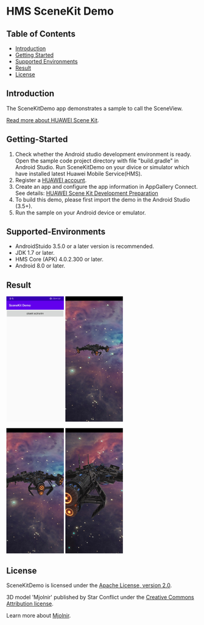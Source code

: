 # HMS SceneKit Demo

## Table of Contents

* [Introduction](#introduction)
* [Getting Started](#getting-started)
* [Supported Environments](#supported-environments)
* [Result](#result)
* [License](#license)

## Introduction

The SceneKitDemo app demonstrates a sample to call the SceneView.

[Read more about HUAWEI Scene Kit](<https://developer.huawei.com/consumer/en/hms/huawei-scenekit>).

## Getting-Started

   1. Check whether the Android studio development environment is ready. Open the sample code project directory with file "build.gradle" in Android Studio. Run SceneKitDemo on your divice or simulator which have installed latest Huawei Mobile Service(HMS).
   2. Register a [HUAWEI account](https://developer.huawei.com/consumer).
   3. Create an app and configure the app information in AppGallery Connect.
   See details: [HUAWEI Scene Kit Development Preparation](<https://developer.huawei.com/consumer/en/doc/development/HMSCore-Guides/dev-process-0000001050195424>)
   4. To build this demo, please first import the demo in the Android Studio (3.5+).
   5. Run the sample on your Android device or emulator.

## Supported-Environments

* AndroidStuido 3.5.0 or a later version is recommended.
* JDK 1.7 or later.
* HMS Core (APK) 4.0.2.300 or later.
* Android 8.0 or later.

## Result

<img src="src/screenshot_1.png" width = 30% height = 30%> <img src="src/screenshot_2.png" width = 30% height = 30%>

<img src="src/screenshot_3.png" width = 30% height = 30%> <img src="src/screenshot_4.png" width = 30% height = 30%>

## License

SceneKitDemo is licensed under the [Apache License, version 2.0](http://www.apache.org/licenses/LICENSE-2.0).

3D model 'Mjolnir' published by Star Conflict under the [Creative Commons Attribution license](https://creativecommons.org/licenses/by/4.0/legalcode).

Learn more about [Mjolnir](<https://sketchfab.com/3d-models/mjolnir-c8e9020d658649238ee3cfc1c1d64a68>).
